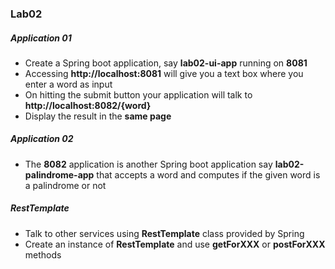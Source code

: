 ### Lab02


##### Application 01
* Create a Spring boot application, say __lab02-ui-app__ running on **8081**
* Accessing **http://localhost:8081** will give you a text box where you enter a word as input 
* On hitting the submit button your application will talk to **http://localhost:8082/{word}**  
* Display the result in the **same page**


##### Application 02

* The **8082** application is another Spring boot application say __lab02-palindrome-app__ that accepts a word and computes if the given word is a palindrome or not


##### RestTemplate
* Talk to other services using **RestTemplate** class provided by Spring
* Create an instance of **RestTemplate** and use **getForXXX** or **postForXXX** methods
